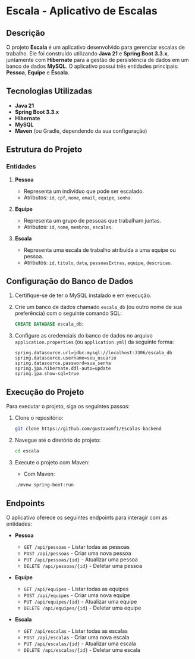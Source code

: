 # Escala - Aplicativo de Escalas

## Descrição

O projeto **Escala** é um aplicativo desenvolvido para gerenciar escalas de trabalho. Ele foi construído utilizando **Java 21** e **Spring Boot 3.3.x**, juntamente com **Hibernate** para a gestão de persistência de dados em um banco de dados **MySQL**. O aplicativo possui três entidades principais: **Pessoa**, **Equipe** e **Escala**.

## Tecnologias Utilizadas

- **Java 21**
- **Spring Boot 3.3.x**
- **Hibernate**
- **MySQL**
- **Maven** (ou Gradle, dependendo da sua configuração)

## Estrutura do Projeto

### Entidades

1. **Pessoa**
   - Representa um indivíduo que pode ser escalado.
   - Atributos: `id`, `cpf`, `nome`, `email`, `equipe`, `senha`.

2. **Equipe**
   - Representa um grupo de pessoas que trabalham juntas.
   - Atributos: `id`, `nome`, `membros`, `escalas`.

3. **Escala**
   - Representa uma escala de trabalho atribuída a uma equipe ou pessoa.
   - Atributos: `id`, `titulo`, `data`, `pessoasExtras`, `equipe`, `descricao`.

## Configuração do Banco de Dados

1. Certifique-se de ter o MySQL instalado e em execução.
2. Crie um banco de dados chamado `escala_db` (ou outro nome de sua preferência) com o seguinte comando SQL:

    ```sql
    CREATE DATABASE escala_db;
    ```

3. Configure as credenciais do banco de dados no arquivo `application.properties` (ou `application.yml`) da seguinte forma:

    ```properties
    spring.datasource.url=jdbc:mysql://localhost:3306/escala_db
    spring.datasource.username=seu_usuario
    spring.datasource.password=sua_senha
    spring.jpa.hibernate.ddl-auto=update
    spring.jpa.show-sql=true
    ```

## Execução do Projeto

Para executar o projeto, siga os seguintes passos:

1. Clone o repositório:

    ```bash
    git clone https://github.com/gustavomf1/Escalas-backend
    ```

2. Navegue até o diretório do projeto:

    ```bash
    cd escala
    ```

3. Execute o projeto com Maven:

   - Com Maven:
    ```bash
    ./mvnw spring-boot:run
    ```

## Endpoints

O aplicativo oferece os seguintes endpoints para interagir com as entidades:

- **Pessoa**
  - `GET /api/pessoas` - Listar todas as pessoas
  - `POST /api/pessoas` - Criar uma nova pessoa
  - `PUT /api/pessoas/{id}` - Atualizar uma pessoa
  - `DELETE /api/pessoas/{id}` - Deletar uma pessoa

- **Equipe**
  - `GET /api/equipes` - Listar todas as equipes
  - `POST /api/equipes` - Criar uma nova equipe
  - `PUT /api/equipes/{id}` - Atualizar uma equipe
  - `DELETE /api/equipes/{id}` - Deletar uma equipe

- **Escala**
  - `GET /api/escalas` - Listar todas as escalas
  - `POST /api/escalas` - Criar uma nova escala
  - `PUT /api/escalas/{id}` - Atualizar uma escala
  - `DELETE /api/escalas/{id}` - Deletar uma escala
